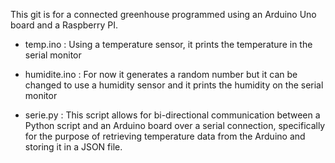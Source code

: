 This git is for a connected greenhouse programmed using an Arduino Uno board and a Raspberry PI.

- temp.ino : Using a temperature sensor, it prints the temperature in the serial monitor

- humidite.ino : For now it generates a random number but it can be changed to use a humidity sensor and it prints the humidity on the serial monitor

- serie.py : This script allows for bi-directional communication between a Python script and an Arduino board over a serial connection, specifically for the purpose of retrieving temperature data from the Arduino and storing it in a JSON file.
